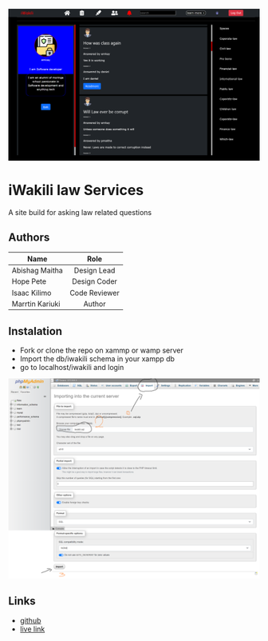 ![alt-text](./Images/image.png "iWakili")

# iWakili law Services
A site build for asking law related questions

## Authors
| Name   | Role |
| -----  | :---: |
| Abishag Maitha | Design Lead |
| Hope Pete  | Design Coder |
| Isaac Kilimo | Code Reviewer |
| Marrtin Kariuki | Author |

## Instalation

* Fork or clone the repo on xammp or wamp server
* Import the db/iwakili schema in your xampp db
* go to localhost/iwakili and login
 
![alt-text](./Images/upload.png "server sql")

## Links
* [github](https://github.com/Emkayint/iWakili/)
* [live link](https://iwakili.rf.gd/login/index.php)
